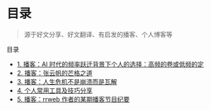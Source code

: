
# 目录



>  源于好文分享、好文翻译、有启发的播客、个人博客等

 
目录
- [1. 播客：AI 时代的频率跃迁背景下个人的选择：高频的卷或低频的定](/post/ljsE0frl.html)
- [2. 播客：张云帆的芒格之道](/post/VxdWZUGT.html)
- [3. 播客：人生危机不是崩溃而是瓦解](/post/Vht8G1T8.html)
- [4. 个人常用工具及技巧分享](/post/uMN097Vn.html)
- [5. 播客：rrweb 作者的某期播客节目纪要](/post/OxCnVDnH.html)